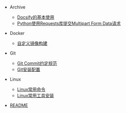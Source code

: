 
- Archive
  - [Docsify的基本使用](Archive/docsify的基本使用.md)
  - [Python使用Requests库提交Multipart Form Data请求](Archive/python使用requests库提交multipart-form-data请求.md)

- Docker
  - [自定义镜像构建](Docker/自定义镜像构建.md)

- Git
  - [Git Commit约定规范](Git/git-commit约定规范.md)
  - [Git安装配置](Git/git安装配置.md)

- Linux
  - [Linux常用命令](Linux/linux常用命令.md)
  - [Linux常用工具安装](Linux/linux常用工具安装.md)

- [README](README.md)
